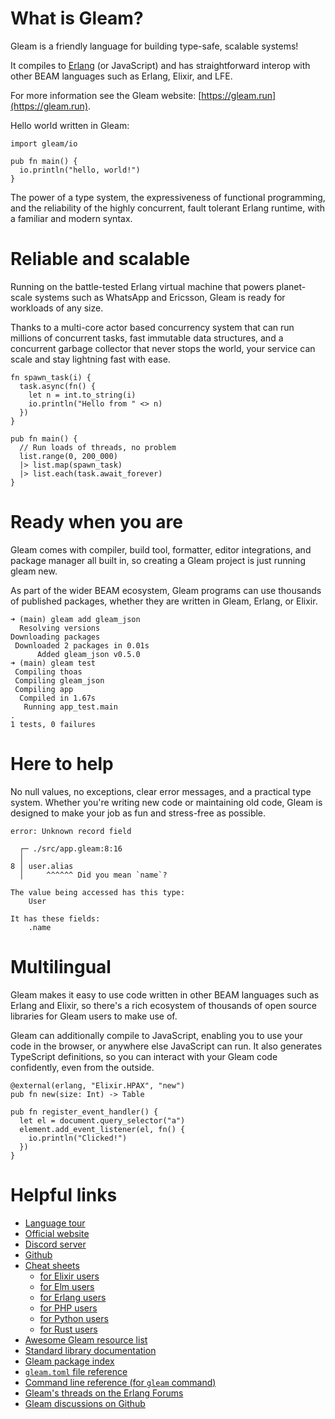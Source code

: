 # What is Gleam?

Gleam is a friendly language for building type-safe, scalable systems!

It compiles to [Erlang](http://www.erlang.org/) (or JavaScript) and has straightforward interop
with other BEAM languages such as Erlang, Elixir, and LFE.

For more information see the Gleam website: [https://gleam.run](https://gleam.run).

Hello world written in Gleam:

```gleam
import gleam/io

pub fn main() {
  io.println("hello, world!")
}
```

The power of a type system, the expressiveness of functional programming, and the reliability of the highly concurrent, fault tolerant Erlang runtime, with a familiar and modern syntax.

# Reliable and scalable

Running on the battle-tested Erlang virtual machine that powers planet-scale systems such as WhatsApp and Ericsson, Gleam is ready for workloads of any size.

Thanks to a multi-core actor based concurrency system that can run millions of concurrent tasks, fast immutable data structures, and a concurrent garbage collector that never stops the world, your service can scale and stay lightning fast with ease.

```gleam
fn spawn_task(i) {
  task.async(fn() {
    let n = int.to_string(i)
    io.println("Hello from " <> n)
  })
}

pub fn main() {
  // Run loads of threads, no problem
  list.range(0, 200_000)
  |> list.map(spawn_task)
  |> list.each(task.await_forever)
}
```

# Ready when you are

Gleam comes with compiler, build tool, formatter, editor integrations, and package manager all built in, so creating a Gleam project is just running gleam new.

As part of the wider BEAM ecosystem, Gleam programs can use thousands of published packages, whether they are written in Gleam, Erlang, or Elixir.

```
➜ (main) gleam add gleam_json
  Resolving versions
Downloading packages
 Downloaded 2 packages in 0.01s
      Added gleam_json v0.5.0
➜ (main) gleam test
 Compiling thoas
 Compiling gleam_json
 Compiling app
  Compiled in 1.67s
   Running app_test.main
.
1 tests, 0 failures
```

# Here to help

No null values, no exceptions, clear error messages, and a practical type system. Whether you're writing new code or maintaining old code, Gleam is designed to make your job as fun and stress-free as possible.

```
error: Unknown record field

  ┌─ ./src/app.gleam:8:16
  │
8 │ user.alias
  │     ^^^^^^ Did you mean `name`?

The value being accessed has this type:
    User

It has these fields:
    .name
```

# Multilingual

Gleam makes it easy to use code written in other BEAM languages such as Erlang and Elixir, so there's a rich ecosystem of thousands of open source libraries for Gleam users to make use of.

Gleam can additionally compile to JavaScript, enabling you to use your code in the browser, or anywhere else JavaScript can run. It also generates TypeScript definitions, so you can interact with your Gleam code confidently, even from the outside.

```gleam
@external(erlang, "Elixir.HPAX", "new")
pub fn new(size: Int) -> Table

pub fn register_event_handler() {
  let el = document.query_selector("a")
  element.add_event_listener(el, fn() {
    io.println("Clicked!")
  })
}
```

# Helpful links

- [Language tour](https://gleam.run/book/tour/)
- [Official website](https://gleam.run)
- [Discord server](https://discord.com/invite/Fm8Pwmy)
- [Github](https://github.com/gleam-lang)
- [Cheat sheets](https://gleam.run/documentation#cheatsheets)
  * [for Elixir users](https://gleam.run/cheatsheets/gleam-for-elixir-users/)
  * [for Elm users](https://gleam.run/cheatsheets/gleam-for-elm-users)
  * [for Erlang users](https://gleam.run/cheatsheets/gleam-for-erlang-users)
  * [for PHP users](https://gleam.run/cheatsheets/gleam-for-php-users)
  * [for Python users](https://gleam.run/cheatsheets/gleam-for-python-users)
  * [for Rust users](https://gleam.run/cheatsheets/gleam-for-rust-users)
- [Awesome Gleam resource list](https://github.com/gleam-lang/awesome-gleam)
- [Standard library documentation](https://hexdocs.pm/gleam_stdlib/)
- [Gleam package index](https://packages.gleam.run/)
- [`gleam.toml` file reference](https://gleam.run/writing-gleam/gleam-toml/)
- [Command line reference (for `gleam` command)](https://gleam.run/writing-gleam/command-line-reference/)
- [Gleam's threads on the Erlang Forums](https://erlangforums.com/c/beam-language-forums/gleam-forum/36)
- [Gleam discussions on Github](https://github.com/gleam-lang/gleam/discussions)
